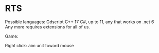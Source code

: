 # RTS

Possible languages:
Gdscript
C++ 17
C#, up to 11, any that works on .net 6
Any more requires extensions for all of us.


Game:

Right click: aim unit toward mouse
